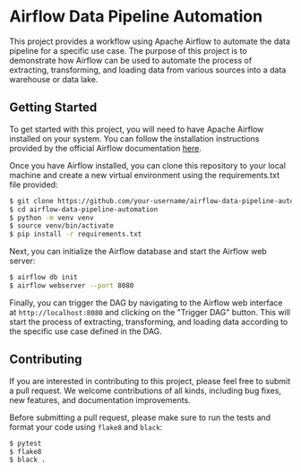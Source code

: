 # Airflow Data Pipeline Automation

This project provides a workflow using Apache Airflow to automate the data pipeline for a specific use case. The purpose of this project is to demonstrate how Airflow can be used to automate the process of extracting, transforming, and loading data from various sources into a data warehouse or data lake.

## Getting Started

To get started with this project, you will need to have Apache Airflow installed on your system. You can follow the installation instructions provided by the official Airflow documentation [here](https://airflow.apache.org/docs/apache-airflow/stable/start/index.html).

Once you have Airflow installed, you can clone this repository to your local machine and create a new virtual environment using the requirements.txt file provided:
```bash
$ git clone https://github.com/your-username/airflow-data-pipeline-automation.git
$ cd airflow-data-pipeline-automation
$ python -m venv venv
$ source venv/bin/activate
$ pip install -r requirements.txt
```

Next, you can initialize the Airflow database and start the Airflow web server: 
```bash
$ airflow db init
$ airflow webserver --port 8080
```

Finally, you can trigger the DAG by navigating to the Airflow web interface at `http://localhost:8080` and clicking on the "Trigger DAG" button. This will start the process of extracting, transforming, and loading data according to the specific use case defined in the DAG.


## Contributing

If you are interested in contributing to this project, please feel free to submit a pull request. We welcome contributions of all kinds, including bug fixes, new features, and documentation improvements.

Before submitting a pull request, please make sure to run the tests and format your code using `flake8` and `black`:
```bash
$ pytest
$ flake8
$ black .
```


